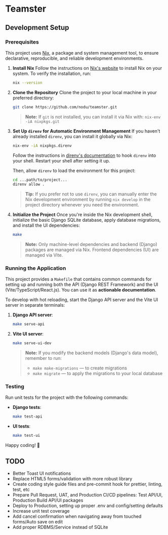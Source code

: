 # Teamster

## Development Setup

### Prerequisites

This project uses [Nix](https://nixos.org/download/), a package and system management tool, to ensure declarative, reproducible, and reliable development environments.

1. **Install Nix**
   Follow the instructions on [Nix's website](https://nixos.org/download/) to install Nix on your system. To verify the installation, run:

   ```bash
   nix --version
   ```

2. **Clone the Repository**
   Clone the project to your local machine in your preferred directory:

   ```bash
   git clone https://github.com/nodu/teamster.git
   ```

   > **Note:** If `git` is not installed, you can install it via Nix with:
   > `nix-env -iA nixpkgs.git`

3. **Set Up `direnv` for Automatic Environment Management**
   If you haven't already installed `direnv`, you can install it globally via Nix:

   ```bash
   nix-env -iA nixpkgs.direnv
   ```

   Follow the instructions in [direnv's documentation](https://direnv.net/docs/hook.html) to hook `direnv` into your shell. Restart your shell after setting it up.

   Then, allow `direnv` to load the environment for this project:

   ```bash
   cd ...path/to/project...
   direnv allow .
   ```

   > **Tip:** If you prefer not to use `direnv`, you can manually enter the Nix development environment by running `nix develop` in the project directory whenever you need the environment.

4. **Initialize the Project**
   Once you're inside the Nix development shell, initialize the basic Django SQLite database, apply database migrations, and install the UI dependencies:

   ```bash
   make
   ```

   > **Note:** Only machine-level dependencies and backend (Django) packages are managed via Nix. Frontend dependencies (UI) are managed via Vite.

### Running the Application

This project provides a `Makefile` that contains common commands for setting up and running both the API (Django REST Framework) and the UI (Vite/TypeScript/React.js). You can use it as **actionable documentation**.

To develop with hot reloading, start the Django API server and the Vite UI server in separate terminals:

1. **Django API server**:

   ```bash
   make serve-api
   ```

2. **Vite UI server**:

   ```bash
   make serve-ui-dev
   ```

   > **Note:** If you modify the backend models (Django's data model), remember to run:
   >
   > - `make make-migrations` — to create migrations
   > - `make migrate` — to apply the migrations to your local database

### Testing

Run unit tests for the project with the following commands:

- **Django tests**:

  ```bash
  make test-api
  ```

- **UI tests**:

  ```bash
  make test-ui
  ```

Happy coding! 🎉

## TODO

- Better Toast UI notifications
- Replace HTML5 forms/validation with more robust library
- Create coding style guide files and pre-commit hook for prettier, linting, test, etc
- Prepare Pull Request, UAT, and Production CI/CD pipelines: Test API/UI, Production Build API/UI packages
- Deploy to Production, setting up proper .env and config/setting defaults
- Increase unit test coverage
- Add cancel confirmation when navigating away from touched forms/Auto save on edit
- Add proper RDBMS/Service instead of SQLite

<!-- markdownlint-configure-file { "MD013": false } -->
